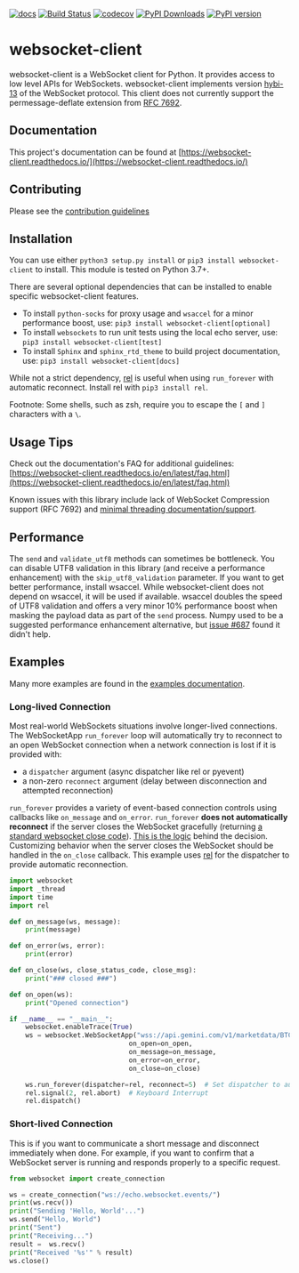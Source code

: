 [![docs](https://readthedocs.org/projects/websocket-client/badge/?style=flat)](https://websocket-client.readthedocs.io/)
[![Build Status](https://github.com/websocket-client/websocket-client/actions/workflows/build.yml/badge.svg)](https://github.com/websocket-client/websocket-client/actions/workflows/build.yml)
[![codecov](https://codecov.io/gh/websocket-client/websocket-client/branch/master/graph/badge.svg?token=pcXhUQwiL3)](https://codecov.io/gh/websocket-client/websocket-client)
[![PyPI Downloads](https://pepy.tech/badge/websocket-client)](https://pepy.tech/project/websocket-client)
[![PyPI version](https://img.shields.io/pypi/v/websocket_client)](https://pypi.org/project/websocket_client/)

# websocket-client

websocket-client is a WebSocket client for Python. It provides access
to low level APIs for WebSockets. websocket-client implements version
[hybi-13](https://tools.ietf.org/html/draft-ietf-hybi-thewebsocketprotocol-13)
of the WebSocket protocol. This client does not currently support the
permessage-deflate extension from
[RFC 7692](https://tools.ietf.org/html/rfc7692).

## Documentation

This project's documentation can be found at
[https://websocket-client.readthedocs.io/](https://websocket-client.readthedocs.io/)

## Contributing

Please see the [contribution guidelines](https://github.com/websocket-client/websocket-client/blob/master/CONTRIBUTING.md)

## Installation

You can use either `python3 setup.py install` or `pip3 install websocket-client`
to install. This module is tested on Python 3.7+.

There are several optional dependencies that can be installed to enable
specific websocket-client features.
- To install `python-socks` for proxy usage and `wsaccel` for a minor performance boost, use:
 `pip3 install websocket-client[optional]`
- To install `websockets` to run unit tests using the local echo server, use:
 `pip3 install websocket-client[test]`
- To install `Sphinx` and `sphinx_rtd_theme` to build project documentation, use:
 `pip3 install websocket-client[docs]`

While not a strict dependency, [rel](https://github.com/bubbleboy14/registeredeventlistener)
is useful when using `run_forever` with automatic reconnect. Install rel with `pip3 install rel`.

Footnote: Some shells, such as zsh, require you to escape the `[` and `]` characters with a `\`.

## Usage Tips

Check out the documentation's FAQ for additional guidelines:
[https://websocket-client.readthedocs.io/en/latest/faq.html](https://websocket-client.readthedocs.io/en/latest/faq.html)

Known issues with this library include lack of WebSocket Compression
support (RFC 7692) and [minimal threading documentation/support](https://websocket-client.readthedocs.io/en/latest/threading.html).

## Performance

The `send` and `validate_utf8` methods can sometimes be bottleneck.
You can disable UTF8 validation in this library (and receive a
performance enhancement) with the `skip_utf8_validation` parameter.
If you want to get better performance, install wsaccel. While
websocket-client does not depend on wsaccel, it will be used if
available. wsaccel doubles the speed of UTF8 validation and
offers a very minor 10% performance boost when masking the
payload data as part of the `send` process. Numpy used to
be a suggested performance enhancement alternative, but
[issue #687](https://github.com/websocket-client/websocket-client/issues/687)
found it didn't help.

## Examples

Many more examples are found in the
[examples documentation](https://websocket-client.readthedocs.io/en/latest/examples.html).

### Long-lived Connection

Most real-world WebSockets situations involve longer-lived connections.
The WebSocketApp `run_forever` loop will automatically try to reconnect
to an open WebSocket connection when a network
connection is lost if it is provided with:

- a `dispatcher` argument (async dispatcher like rel or pyevent)
- a non-zero `reconnect` argument (delay between disconnection and attempted reconnection)

`run_forever` provides a variety of event-based connection controls
using callbacks like `on_message` and `on_error`.
`run_forever` **does not automatically reconnect** if the server
closes the WebSocket gracefully (returning
[a standard websocket close code](https://www.rfc-editor.org/rfc/rfc6455.html#section-7.4.1)).
[This is the logic](https://github.com/websocket-client/websocket-client/pull/838#issuecomment-1228454826) behind the decision.
Customizing behavior when the server closes
the WebSocket should be handled in the `on_close` callback.
This example uses [rel](https://github.com/bubbleboy14/registeredeventlistener)
for the dispatcher to provide automatic reconnection.

```python
import websocket
import _thread
import time
import rel

def on_message(ws, message):
    print(message)

def on_error(ws, error):
    print(error)

def on_close(ws, close_status_code, close_msg):
    print("### closed ###")

def on_open(ws):
    print("Opened connection")

if __name__ == "__main__":
    websocket.enableTrace(True)
    ws = websocket.WebSocketApp("wss://api.gemini.com/v1/marketdata/BTCUSD",
                              on_open=on_open,
                              on_message=on_message,
                              on_error=on_error,
                              on_close=on_close)

    ws.run_forever(dispatcher=rel, reconnect=5)  # Set dispatcher to automatic reconnection, 5 second reconnect delay if connection closed unexpectedly
    rel.signal(2, rel.abort)  # Keyboard Interrupt
    rel.dispatch()
```

### Short-lived Connection

This is if you want to communicate a short message and disconnect
immediately when done. For example, if you want to confirm that a WebSocket
server is running and responds properly to a specific request.

```python
from websocket import create_connection

ws = create_connection("ws://echo.websocket.events/")
print(ws.recv())
print("Sending 'Hello, World'...")
ws.send("Hello, World")
print("Sent")
print("Receiving...")
result =  ws.recv()
print("Received '%s'" % result)
ws.close()
```
